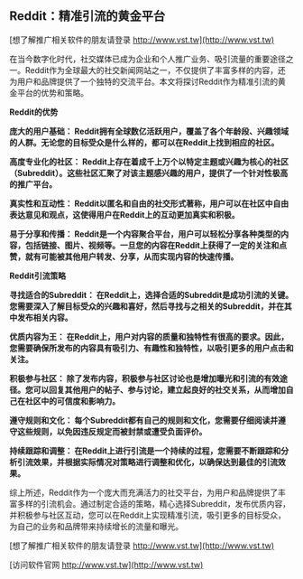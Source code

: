 ## **Reddit：精准引流的黄金平台**

[想了解推广相关软件的朋友请登录 http://www.vst.tw](http://www.vst.tw)

在当今数字化时代，社交媒体已成为企业和个人推广业务、吸引流量的重要途径之一。Reddit作为全球最大的社交新闻网站之一，不仅提供了丰富多样的内容，还为用户和品牌提供了一个独特的交流平台。本文将探讨Reddit作为精准引流的黄金平台的优势和策略。

**Reddit的优势**

**庞大的用户基础： Reddit拥有全球数亿活跃用户，覆盖了各个年龄段、兴趣领域的人群。无论您的目标受众是什么样的，都可以在Reddit上找到相应的社区。**

**高度专业化的社区： Reddit上存在着成千上万个以特定主题或兴趣为核心的社区（Subreddit）。这些社区汇聚了对该主题感兴趣的用户，提供了一个针对性极高的推广平台。**

**真实性和互动性： Reddit以匿名和自由的社交形式著称，用户可以在社区中自由表达意见和观点，这使得用户在Reddit上的互动更加真实和积极。**

**易于分享和传播： Reddit是一个内容聚合平台，用户可以轻松分享各种类型的内容，包括链接、图片、视频等。一旦您的内容在Reddit上获得了一定的关注和点赞，就有可能被其他用户转发、分享，从而实现内容的快速传播。**

**Reddit引流策略**

**寻找适合的Subreddit： 在Reddit上，选择合适的Subreddit是成功引流的关键。您需要深入了解目标受众的兴趣和喜好，然后寻找与之相关的Subreddit，并在其中发布相关内容。**

**优质内容为王： 在Reddit上，用户对内容的质量和独特性有很高的要求。因此，您需要确保所发布的内容具有吸引力、有趣性和独特性，以吸引更多的用户点击和关注。**

**积极参与社区： 除了发布内容，积极参与社区讨论也是增加曝光和引流的有效途径。您可以回复其他用户的帖子、参与讨论，建立起良好的社交关系，从而增加自己在社区中的可信度和影响力。**

**遵守规则和文化： 每个Subreddit都有自己的规则和文化，您需要仔细阅读并遵守这些规则，以免因违反规定而被封禁或遭受负面评价。**

**持续跟踪和调整： 在Reddit上进行引流是一个持续的过程，您需要不断跟踪和分析引流效果，并根据实际情况对策略进行调整和优化，以确保达到最佳的引流效果。**

综上所述，Reddit作为一个庞大而充满活力的社交平台，为用户和品牌提供了丰富多样的引流机会。通过制定合适的策略，精心选择Subreddit，发布优质内容，并积极参与社区互动，您可以在Reddit上实现精准引流，吸引更多的目标受众，为自己的业务和品牌带来持续增长的流量和曝光。

[想了解推广相关软件的朋友请登录 http://www.vst.tw](http://www.vst.tw)


[访问软件官网 http://www.vst.tw](http://www.vst.tw)
